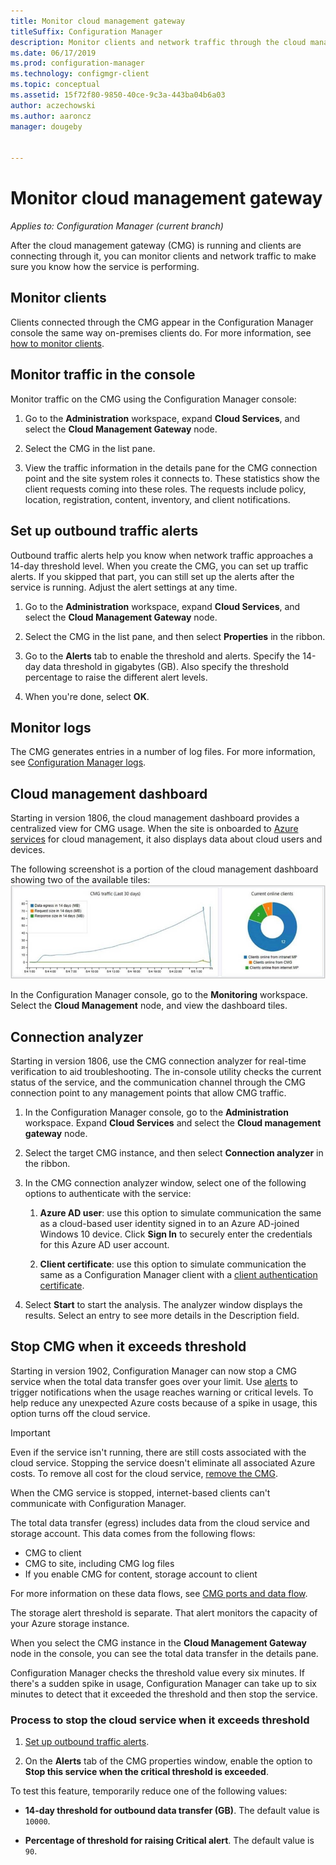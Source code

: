```yaml
---
title: Monitor cloud management gateway
titleSuffix: Configuration Manager
description: Monitor clients and network traffic through the cloud management gateway (CMG).
ms.date: 06/17/2019
ms.prod: configuration-manager
ms.technology: configmgr-client
ms.topic: conceptual
ms.assetid: 15f72f80-9850-40ce-9c3a-443ba04b6a03
author: aczechowski
ms.author: aaroncz
manager: dougeby


---
```


# Monitor cloud management gateway

*Applies to: Configuration Manager (current branch)*

After the cloud management gateway (CMG) is running and clients are connecting through it, you can monitor clients and network traffic to make sure you know how the service is performing.


## Monitor clients

Clients connected through the CMG appear in the Configuration Manager console the same way on-premises clients do. For more information, see [how to monitor clients](../monitor-clients.md).


## Monitor traffic in the console

Monitor traffic on the CMG using the Configuration Manager console:

1. Go to the **Administration** workspace, expand **Cloud Services**, and select the **Cloud Management Gateway** node.  

2. Select the CMG in the list pane.  

3. View the traffic information in the details pane for the CMG connection point and the site system roles it connects to. These statistics show the client requests coming into these roles. The requests include policy, location, registration, content, inventory, and client notifications.<!-- SCCMDocs#1208 -->

## Set up outbound traffic alerts

Outbound traffic alerts help you know when network traffic approaches a 14-day threshold level. When you create the CMG, you can set up traffic alerts. If you skipped that part, you can still set up the alerts after the service is running. Adjust the alert settings at any time.

1. Go to the **Administration** workspace, expand **Cloud Services**, and select the **Cloud Management Gateway** node.  

2. Select the CMG in the list pane, and then select **Properties** in the ribbon.  

3. Go to the **Alerts** tab to enable the threshold and alerts. Specify the 14-day data threshold in gigabytes (GB). Also specify the threshold percentage to raise the different alert levels.  

4. When you're done, select **OK**.  


## Monitor logs

The CMG generates entries in a number of log files. For more information, see [Configuration Manager logs](../../../plan-design/hierarchy/log-files.md#cloud-management-gateway).


## Cloud management dashboard

<!--1358461-->
Starting in version 1806, the cloud management dashboard provides a centralized view for CMG usage. When the site is onboarded to [Azure services](../../../servers/deploy/configure/azure-services-wizard.md) for cloud management, it also displays data about cloud users and devices.  

The following screenshot is a portion of the cloud management dashboard showing two of the available tiles:  
![Cloud management dashboard tiles CMG traffic and Current online clients](media/1358461-cmg-dashboard.png)

In the Configuration Manager console, go to the **Monitoring** workspace. Select the **Cloud Management** node, and view the dashboard tiles.  


## Connection analyzer

Starting in version 1806, use the CMG connection analyzer for real-time verification to aid troubleshooting. The in-console utility checks the current status of the service, and the communication channel through the CMG connection point to any management points that allow CMG traffic.

1. In the Configuration Manager console, go to the **Administration** workspace. Expand **Cloud Services** and select the **Cloud management gateway** node.  

2. Select the target CMG instance, and then select **Connection analyzer** in the ribbon.  

3. In the CMG connection analyzer window, select one of the following options to authenticate with the service:  

     1. **Azure AD user**: use this option to simulate communication the same as a cloud-based user identity signed in to an Azure AD-joined Windows 10 device. Click **Sign In** to securely enter the credentials for this Azure AD user account.  

     2. **Client certificate**: use this option to simulate communication the same as a Configuration Manager client with a [client authentication certificate](certificates-for-cloud-management-gateway.md#bkmk_clientauth).  

4. Select **Start** to start the analysis. The analyzer window displays the results. Select an entry to see more details in the Description field.  


## <a name="bkmk_stop"></a> Stop CMG when it exceeds threshold

<!--3735092-->
Starting in version 1902, Configuration Manager can now stop a CMG service when the total data transfer goes over your limit. Use [alerts](#set-up-outbound-traffic-alerts) to trigger notifications when the usage reaches warning or critical levels. To help reduce any unexpected Azure costs because of a spike in usage, this option turns off the cloud service.

> [!Important]  
> Even if the service isn't running, there are still costs associated with the cloud service. Stopping the service doesn't eliminate all associated Azure costs. To remove all cost for the cloud service, [remove the CMG](setup-cloud-management-gateway.md#modify-a-cmg).  
>
> When the CMG service is stopped, internet-based clients can't communicate with Configuration Manager.  

The total data transfer (egress) includes data from the cloud service and storage account. This data comes from the following flows:

- CMG to client  
- CMG to site, including CMG log files  
- If you enable CMG for content, storage account to client  

For more information on these data flows, see [CMG ports and data flow](plan-cloud-management-gateway.md#ports-and-data-flow).

The storage alert threshold is separate. That alert monitors the capacity of your Azure storage instance.

When you select the CMG instance in the **Cloud Management Gateway** node in the console, you can see the total data transfer in the details pane.

Configuration Manager checks the threshold value every six minutes. If there's a sudden spike in usage, Configuration Manager can take up to six minutes to detect that it exceeded the threshold and then stop the service.

### Process to stop the cloud service when it exceeds threshold

1. [Set up outbound traffic alerts](#set-up-outbound-traffic-alerts).  

2. On the **Alerts** tab of the CMG properties window, enable the option to **Stop this service when the critical threshold is exceeded**.  

To test this feature, temporarily reduce one of the following values:  

- **14-day threshold for outbound data transfer (GB)**. The default value is `10000`.  

- **Percentage of threshold for raising Critical alert**. The default value is `90`.  
